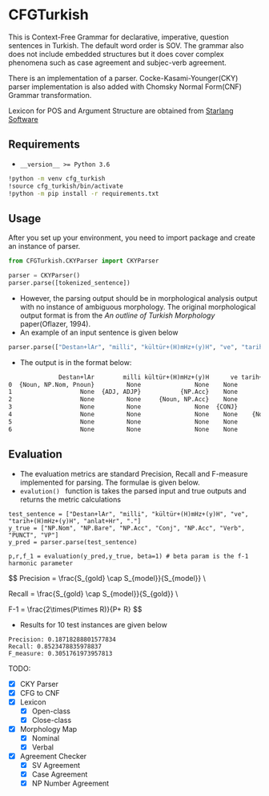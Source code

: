 # CFGTurkish

This is Context-Free Grammar for declarative, imperative, question sentences in Turkish. The default word order is SOV. The grammar also does
not include embedded structures but it does cover complex phenomena such as case agreement and subjec-verb agreement.

There is an implementation of a parser. Cocke-Kasami-Younger(CKY) parser implementation is also added with Chomsky Normal Form(CNF) Grammar transformation.

Lexicon for POS and Argument Structure are obtained from [Starlang Software](https://github.com/StarlangSoftware/Dictionary-Py/blob/master/Dictionary/data/turkish_dictionary.txt)

## Requirements

- `__version__ >= Python 3.6`

```bash
!python -m venv cfg_turkish
!source cfg_turkish/bin/activate
!python -m pip install -r requirements.txt
```
## Usage

After you set up your environment, you need to import package and create an instance of parser.

```python
from CFGTurkish.CKYParser import CKYParser

parser = CKYParser()
parser.parse([tokenized_sentence])
```

- However, the parsing output should be in morphological analysis output with no instance of ambiguous morphology. The original morphological output format is from the *An outline of Turkish Morphology* paper(Oflazer, 1994).
- An example of an input sentence is given below

```python
parser.parse(["Destan+lAr", "milli", "kültür+(H)mHz+(y)H", "ve", "tarih+(H)mHz+(y)H", "anlat+Hr", "."])
```

- The output is in the format below:

```tex
              Destan+lAr        milli kültür+(H)mHz+(y)H      ve tarih+(H)mHz+(y)H       anlat+Hr            .
0  {Noun, NP.Nom, Pnoun}         None               None    None              None           {VP}          {S}
1                   None  {ADJ, ADJP}           {NP.Acc}    None          {NP.Acc}        {VP, S}          {S}
2                   None         None     {Noun, NP.Acc}    None          {NP.Acc}        {VP, S}          {S}
3                   None         None               None  {CONJ}              {x4}           None         None
4                   None         None               None    None    {Noun, NP.Acc}        {VP, S}          {S}
5                   None         None               None    None              None  {Verb, VP, S}  {x1, x0, S}
6                   None         None               None    None              None           None      {PUNCT}
```



## Evaluation

- The evaluation metrics are standard Precision, Recall and F-measure implemented for parsing. The formulae is given below.
- `evalution() ` function is takes the parsed input and true outputs and returns the metric calculations

```
test_sentence = ["Destan+lAr", "milli", "kültür+(H)mHz+(y)H", "ve", "tarih+(H)mHz+(y)H", "anlat+Hr", "."]
y_true = ["NP.Nom", "NP.Bare", "NP.Acc", "Conj", "NP.Acc", "Verb", "PUNCT", "VP"]
y_pred = parser.parse(test_sentence)

p,r,f_1 = evaluation(y_pred,y_true, beta=1) # beta param is the f-1 harmonic parameter 
```


$$
Precision = \frac{S_{gold} \cap S_{model}}{S_{model}} \\

Recall = \frac{S_{gold} \cap S_{model}}{S_{gold}} \\

F-1 = \frac{2\times(P\times R)}{P+ R}
$$

- Results for 10 test instances are given below 

```
Precision: 0.18718288801577834
Recall: 0.8523478835978837
F_measure: 0.3051761973957813
```







TODO:

- [x] CKY Parser
- [x] CFG to CNF
- [x] Lexicon
    - [x] Open-class
    - [x] Close-class
- [x] Morphology Map
    - [x] Nominal
    - [x] Verbal
- [x] Agreement Checker
    - [x] SV Agreement
    - [x] Case Agreement
    - [x] NP Number Agreement